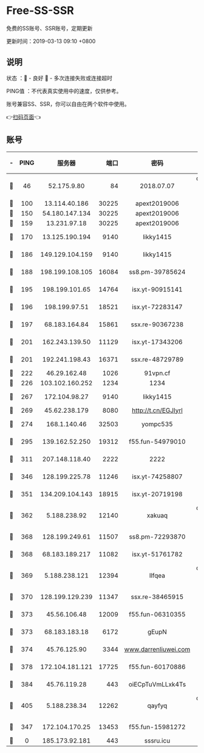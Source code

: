 # Free-SS-SSR

免费的SS账号、SSR账号，定期更新

更新时间：2019-03-13 09:10 +0800

## 说明

状态     ：🙂 - 良好 🙁 - 多次连接失败或连接超时

PING值   ：不代表真实使用中的速度，仅供参考。

账号兼容SS、SSR，你可以自由在两个软件中使用。

👉[扫码页面](https://liesauer.github.io/Free-SS-SSR/)👈

## 账号

|-|PING|服务器|端口|密码|加密方式|区域|
|:----:|:----:|:-----:|-----:|:----:|:----:|:----:|
|🙂|46|52.175.9.80|84|2018.07.07|chacha20-ietf-poly1305|HK|
|🙂|100|13.114.40.186|30225|apext2019006|chacha20|JP|
|🙂|150|54.180.147.134|30225|apext2019006|chacha20|KR|
|🙂|159|13.231.97.18|30225|apext2019006|chacha20|JP|
|🙂|170|13.125.190.194|9140|likky1415|aes-256-cfb|KR|
|🙂|186|149.129.104.159|9140|likky1415|aes-256-cfb|HK|
|🙂|188|198.199.108.105|16084|ss8.pm-39785624|aes-256-cfb|US|
|🙂|195|198.199.101.65|14764|isx.yt-90915141|aes-256-cfb|US|
|🙂|196|198.199.97.51|18521|isx.yt-72283147|aes-256-cfb|US|
|🙂|197|68.183.164.84|15861|ssx.re-90367238|aes-256-cfb|US|
|🙂|201|162.243.139.50|11129|isx.yt-17343206|aes-256-cfb|US|
|🙂|201|192.241.198.43|16371|ssx.re-48729789|aes-256-cfb|US|
|🙂|222|46.29.162.48|1026|91vpn.cf|rc4-md5|RU|
|🙂|226|103.102.160.252|1234|1234|rc4-md5|JP|
|🙂|267|172.104.98.27|9140|likky1415|aes-256-cfb|JP|
|🙂|269|45.62.238.179|8080|http://t.cn/EGJIyrl|rc4-md5|CA|
|🙂|274|168.1.140.46|32503|yompc535|aes-256-cfb|AU|
|🙂|295|139.162.52.250|19312|f55.fun-54979010|aes-256-cfb|SG|
|🙂|311|207.148.118.40|2222|2222|aes-256-cfb|SG|
|🙂|346|128.199.225.78|11246|isx.yt-74258807|aes-256-cfb|SG|
|🙂|351|134.209.104.143|18915|isx.yt-20719198|aes-256-cfb|SG|
|🙂|362|5.188.238.92|12140|xakuaq|chacha20-ietf-poly1305|BR|
|🙂|368|128.199.249.61|11507|ss8.pm-72293870|aes-256-cfb|SG|
|🙂|368|68.183.189.217|11082|isx.yt-51761782|aes-256-cfb|SG|
|🙂|369|5.188.238.121|12394|llfqea|chacha20-ietf-poly1305|BR|
|🙂|370|128.199.129.239|11347|ssx.re-38465915|aes-256-cfb|SG|
|🙂|373|45.56.106.48|12009|f55.fun-06310355|aes-256-cfb|US|
|🙂|373|68.183.183.18|6172|gEupN|aes-256-cfb|SG|
|🙂|374|45.76.125.90|3344|www.darrenliuwei.com|aes-256-cfb|AU|
|🙂|378|172.104.181.121|17725|f55.fun-60170886|aes-256-cfb|SG|
|🙂|384|45.76.119.28|443|oiECpTuVmLLxk4Ts|aes-256-cfb|AU|
|🙂|405|5.188.238.34|12262|qayfyq|chacha20-ietf-poly1305|BR|
|🙂|347|172.104.170.25|13453|f55.fun-15981272|aes-256-cfb|SG|
|🙁|0|185.173.92.181|443|sssru.icu|rc4-md5|RU|
